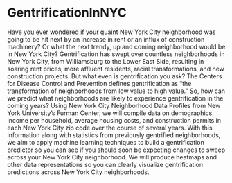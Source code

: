 # GentrificationInNYC
Have you ever wondered if your quaint New York City neighborhood was going to be hit next by an increase in rent or an influx of construction machinery? Or what the next trendy, up and coming neighborhood would be in New York City? 
Gentrification has swept over countless neighborhoods in New York City, from Williamsburg to the Lower East Side, resulting in soaring rent prices, more affluent residents, racial transformations, and new construction projects.
But what even is gentrification you ask?
The Centers for Disease Control and Prevention defines gentrification as “the transformation of neighborhoods from low value to high value.”
So, how can we predict what neighborhoods are likely to experience gentrification in the coming years?
Using New York City Neighborhood Data Profiles from New York University’s Furman Center, we will compile data on demographics, income per household, average housing costs, and construction permits in each New York City zip code over the course of several years. With this information along with statistics from previously gentrified neighborhoods, we aim to apply machine learning techniques to build a gentrification predictor so you can see if you should soon be expecting changes to sweep across your New York City neighborhood. We will produce heatmaps and other data representations so you can clearly visualize gentrification predictions across New York City neighborhoods.
